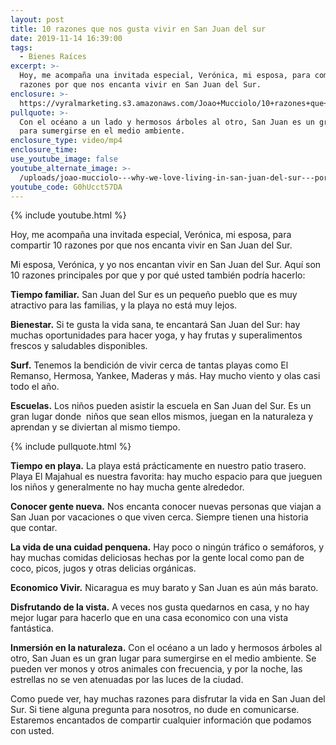 ```yaml
---
layout: post
title: 10 razones que nos gusta vivir en San Juan del sur
date: 2019-11-14 16:39:00
tags:
  - Bienes Raíces
excerpt: >-
  Hoy, me acompaña una invitada especial, Verónica, mi esposa, para compartir 10
  razones por que nos encanta vivir en San Juan del Sur.
enclosure: >-
  https://vyralmarketing.s3.amazonaws.com/Joao+Mucciolo/10+razones+que+nos+gusta+vivir+en+San+Juan+del+sur.mp4
pullquote: >-
  Con el océano a un lado y hermosos árboles al otro, San Juan es un gran lugar
  para sumergirse en el medio ambiente.
enclosure_type: video/mp4
enclosure_time:
use_youtube_image: false
youtube_alternate_image: >-
  /uploads/joao-mucciolo---why-we-love-living-in-san-juan-del-sur---por-qué-nos-encanta-vivir-en-san-juan-del-sur-youtube.jpg
youtube_code: G0hUcct57DA
---
```


{% include youtube.html %}

Hoy, me acompa&ntilde;a una invitada especial, Ver&oacute;nica, mi esposa, para compartir 10 razones por que nos encanta vivir en San Juan del Sur.

Mi esposa, Ver&oacute;nica, y yo nos encantan vivir en San Juan del Sur. Aqu&iacute; son 10 razones principales por que y por qu&eacute; usted tambi&eacute;n podr&iacute;a hacerlo:

**Tiempo familiar.** San Juan del Sur es un peque&ntilde;o pueblo que es muy atractivo para las familias, y la playa no est&aacute; muy lejos.

**Bienestar.** Si te gusta la vida sana, te encantar&aacute; San Juan del Sur: hay muchas oportunidades para hacer yoga, y hay frutas y superalimentos frescos y saludables disponibles.

**Surf.** Tenemos la bendici&oacute;n de vivir cerca de tantas playas como El Remanso, Hermosa, Yankee, Maderas y m&aacute;s. Hay mucho viento y olas casi todo el a&ntilde;o.

**Escuelas.** Los ni&ntilde;os pueden asistir la escuela en San Juan del Sur. Es un gran lugar donde &nbsp;ni&ntilde;os que sean ellos mismos, juegan en la naturaleza y aprendan y se diviertan al mismo tiempo.

{% include pullquote.html %}

**Tiempo en playa.** La playa est&aacute; pr&aacute;cticamente en nuestro patio trasero. Playa El Majahual es nuestra favorita: hay mucho espacio para que jueguen los ni&ntilde;os y generalmente no hay mucha gente alrededor.

**Conocer gente nueva.** Nos encanta conocer nuevas personas que viajan a San Juan por vacaciones o que viven cerca. Siempre tienen una historia que contar.

**La vida de una cuidad penquena.** Hay poco o ning&uacute;n tr&aacute;fico o sem&aacute;foros, y hay muchas comidas deliciosas hechas por la gente local como pan de coco, picos, jugos y otras delicias org&aacute;nicas.

**Economico Vivir.** Nicaragua es muy barato y San Juan es a&uacute;n m&aacute;s barato.

**Disfrutando de la vista.** A veces nos gusta quedarnos en casa, y no hay mejor lugar para hacerlo que en una casa economico con una vista fant&aacute;stica.

**Inmersi&oacute;n en la naturaleza.** Con el oc&eacute;ano a un lado y hermosos &aacute;rboles al otro, San Juan es un gran lugar para sumergirse en el medio ambiente. Se pueden ver monos y otros animales con frecuencia, y por la noche, las estrellas no se ven atenuadas por las luces de la ciudad.

Como puede ver, hay muchas razones para disfrutar la vida en San Juan del Sur. Si tiene alguna pregunta para nosotros, no dude en comunicarse. Estaremos encantados de compartir cualquier informaci&oacute;n que podamos con usted.

&nbsp;